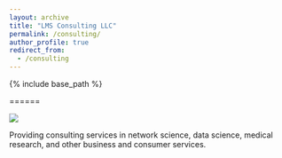 ```yaml
---
layout: archive
title: "LMS Consulting LLC"
permalink: /consulting/
author_profile: true
redirect_from:
  - /consulting
---
```


{% include base_path %}

======

![](logo-lms.png)

Providing consulting services in network science, data science, medical research, and other business and consumer services.
